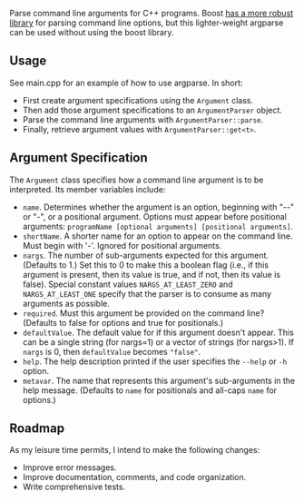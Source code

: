 Parse command line arguments for C++ programs. Boost [has a more robust library](https://www.boost.org/doc/libs/1_80_0/doc/html/program_options/overview.html) for parsing command line options, but this lighter-weight argparse can be used without using the boost library.

## Usage
See main.cpp for an example of how to use argparse. In short:
* First create argument specifications using the `Argument` class.
* Then add those argument specifications to an `ArgumentParser` object.
* Parse the command line arguments with `ArgumentParser::parse`.
* Finally, retrieve argument values with `ArgumentParser::get<t>`.

## Argument Specification
The `Argument` class specifies how a command line argument is to be interpreted. Its member variables include:
* `name`. Determines whether the argument is an option, beginning with "--" or "-", or a positional argument. Options must appear before positional arguments: `programName [optional arguments] [positional arguments]`.
* `shortName`. A shorter name for an option to appear on the command line. Must begin with '-'. Ignored for positional arguments.
* `nargs`. The number of sub-arguments expected for this argument. (Defaults to 1.) Set this to 0 to make this a boolean flag (i.e., if this argument is present, then its value is true, and if not, then its value is false). Special constant values `NARGS_AT_LEAST_ZERO` and `NARGS_AT_LEAST_ONE` specify that the parser is to consume as many arguments as possible.
* `required`. Must this argument be provided on the command line? (Defaults to false for options and true for positionals.)
* `defaultValue`. The default value for if this argument doesn't appear. This can be a single string (for nargs=1) or a vector of strings (for nargs>1). If `nargs` is 0, then `defaultValue` becomes `"false"`.
* `help`. The help description printed if the user specifies the `--help` or `-h` option.
* `metavar`. The name that represents this argument's sub-arguments in the help message. (Defaults to `name` for positionals and all-caps `name` for options.)

## Roadmap
As my leisure time permits, I intend to make the following changes:
* Improve error messages.
* Improve documentation, comments, and code organization.
* Write comprehensive tests.
